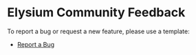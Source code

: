 # Elysium Community Feedback
To report a bug or request a new feature, please use a template:
- [Report a Bug](https://github.com/Elysium-VR/Community-Feedback/issues/new?assignees=WallTack&labels=bug)
